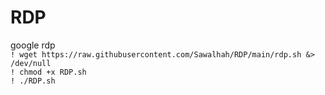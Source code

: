 # RDP
google rdp  
`! wget https://raw.githubusercontent.com/Sawalhah/RDP/main/rdp.sh &> /dev/null`  
`! chmod +x RDP.sh`  
`! ./RDP.sh`  
